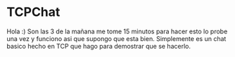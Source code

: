 # TCPChat

Hola :)
Son las 3 de la mañana me tome 15 minutos para hacer esto lo probe una vez y funciono asi que supongo que esta bien. Simplemente es un chat basico hecho en TCP que hago para demostrar que se hacerlo.